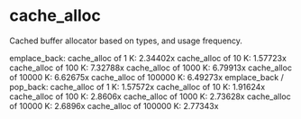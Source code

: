 # cache_alloc
Cached buffer allocator based on types, and usage frequency.

emplace_back:
cache_alloc of 1 K: 2.34402x
cache_alloc of 10 K: 1.57723x
cache_alloc of 100 K: 7.32788x
cache_alloc of 1000 K: 6.79913x
cache_alloc of 10000 K: 6.62675x
cache_alloc of 100000 K: 6.49273x
emplace_back / pop_back:
cache_alloc of 1 K: 1.57572x
cache_alloc of 10 K: 1.91624x
cache_alloc of 100 K: 2.8606x
cache_alloc of 1000 K: 2.73628x
cache_alloc of 10000 K: 2.6896x
cache_alloc of 100000 K: 2.77343x
